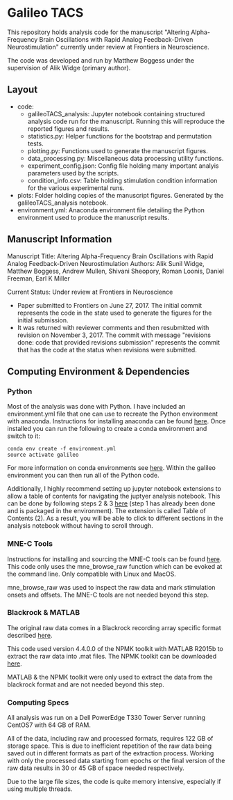 # Galileo TACS

This repository holds analysis code for the manuscript "Altering Alpha-Frequency Brain Oscillations with Rapid Analog Feedback-Driven Neurostimulation" currently under review at Frontiers in Neuroscience.

The code was developed and run by Matthew Boggess under the supervision of Alik Widge (primary author).

## Layout

- code:
  - galileoTACS_analysis: Jupyter notebook containing structured analysis code run for the manuscript. Running this will reproduce the reported figures and results.
  - statistics.py: Helper functions for the bootstrap and permutation tests.
  - plotting.py: Functions used to generate the manuscript figures.
  - data_processing.py: Miscellaneous data processing utility functions.
  - experiment_config.json: Config file holding many important analyis parameters used by the scripts.
  - condition_info.csv: Table holding stimulation condition information for the various experimental runs.
- plots: Folder holding copies of the manuscript figures. Generated by the galileoTACS_analysis notebook.
- environment.yml: Anaconda environment file detailing the Python environment used to produce the manuscript results.

## Manuscript Information

Manuscript Title: Altering Alpha-Frequency Brain Oscillations with Rapid Analog Feedback-Driven Neurostimulation
Authors: Alik Sunil Widge, Matthew Boggess, Andrew Mullen, Shivani Sheopory, Roman Loonis, Daniel Freeman, Earl K Miller

Current Status: Under review at Frontiers in Neuroscience
  - Paper submitted to Frontiers on June 27, 2017. The initial commit represents the code in the state used to generate the figures for the initial submission.
  - It was returned with reviewer comments and then resubmitted with revision on November 3, 2017. The commit with message "revisions done: code that provided revisions submission" represents the commit that has the code at the status when revisions were submitted.

## Computing Environment & Dependencies

### Python

Most of the analysis was done with Python. I have included an environment.yml file that one can use to recreate the Python environment with anaconda. Instructions for installing anaconda can be found <a href="https://conda.io/docs/user-guide/install/download.html">here</a>. Once installed you can run the following to create a conda environment and switch to it:

	conda env create -f environment.yml
	source activate galileo

For more information on conda environments see <a href="https://conda.io/docs/user-guide/tasks/manage-environments.html">here</a>. Within the galileo environment you can then run all of the Python code.

Additionally, I highly recommend setting up jupyter notebook extensions to allow a table of contents for navigating the juptyer analysis notebook. This can be done by following steps 2 & 3 <a href="https://github.com/ipython-contrib/jupyter_contrib_nbextensions">here</a> (step 1 has already been done and is packaged in the environment). The extension is called Table of Contents (2). As a result, you will be able to click to different sections in the analysis notebook without having to scroll through.

### MNE-C Tools

Instructions for installing and sourcing the MNE-C tools can be found <a href="https://mne-tools.github.io/stable/install_mne_c.html">here</a>. This code only uses the mne_browse_raw
function which can be evoked at the command line. Only compatible with Linux and MacOS.

mne_browse_raw was used to inspect the raw data and mark stimulation onsets and offsets. The MNE-C tools are not needed beyond this step.

### Blackrock & MATLAB

The original raw data comes in a Blackrock recording array specific format described <a href="http://support.blackrockmicro.com/KB/View/166838-file-specifications-packet-details-headers-etc">here</a>.

This code used version 4.4.0.0 of the NPMK toolkit with MATLAB R2015b to extract the raw data into .mat files. The NPMK toolkit can be downloaded <a href="https://github.com/BlackrockMicrosystems/NPMK/releases">here</a>.

MATLAB & the NPMK toolkit were only used to extract the data from the blackrock format and are not needed beyond this step.

### Computing Specs

All analysis was run on a Dell PowerEdge T330 Tower Server running CentOS7 with 64 GB of RAM.

All of the data, including raw and processed formats, requires 122 GB of storage space. This is due to inefficient repetition of the raw data being saved out in different formats as part of the extraction process.
Working with only the processed data starting from epochs or the final version of the raw data results in 30 or 45 GB of space needed respectively.

Due to the large file sizes, the code is quite memory intensive, especially if using multiple threads.


